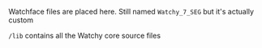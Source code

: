 Watchface files are placed here. Still named `Watchy_7_SEG` but it's actually custom

`/lib` contains all the Watchy core source files
